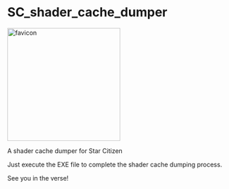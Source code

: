 # SC_shader_cache_dumper

<img width="256" height="256" alt="favicon" src="https://github.com/user-attachments/assets/c5be68fb-aa7a-4774-af2d-5847d80b2681" />

A shader cache dumper for Star Citizen

Just execute the EXE file to complete the shader cache dumping process.

See you in the verse!
